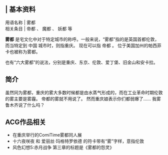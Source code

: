 |  **基本资料**  
---  
用语名称  |  雾都   
相关条目  |  帝都  、  魔都  、  妖都  等   
  
**雾都** 是宅文化中对于特定城市的称呼。一般来说，“雾都”指的是英国首都伦敦，而当特定到  中国  城市时，则指重庆。  现在可以指  帝都  。
位于美国加州的帕西菲卡也被称为雾都。

也有“六大雾都”的说法，分别是重庆、东京、伦敦、爱丁堡、旧金山和安卡拉。

##  简介

虽然同为雾都，重庆的雾大多数时候都是由水蒸气形成的，而在工业革命时期伦敦的雾主要是雾霾。  帝都的雾就不用说了。  然而重庆娘表示你们都弱爆了……
我雾鲁木齐说了什么吗？

##  ACG作品相关

  * 在重庆举行的ComiTime雾都同人展 
  * 十六夜咲夜  和  爱丽丝·玛格特罗依德  的符卡带有“雾”字样，意指伦敦 
  * 风色幻想5:赤月战争  第三章的标题是《雾都的怨灵》 